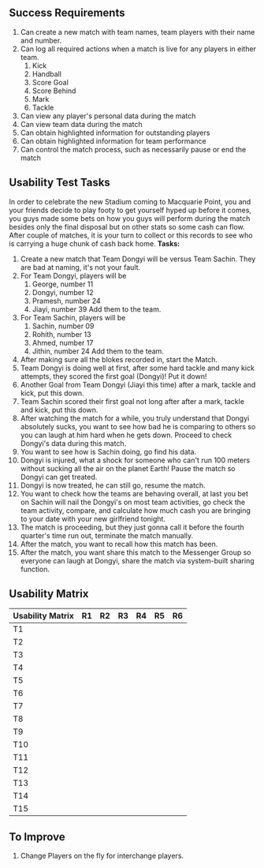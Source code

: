 ## Success Requirements
1. Can create a new match with team names, team players with their name and number.
2. Can log all required actions when a match is live for any players in either team.
	1. Kick
	2. Handball
	3. Score Goal
	4. Score Behind
	5. Mark
	6. Tackle
3. Can view any player's personal data during the match
4. Can view team data during the match
5. Can obtain highlighted information for outstanding players
6. Can obtain highlighted information for team performance
7. Can control the match process, such as necessarily pause or end the match
## Usability Test Tasks

In order to celebrate the new Stadium coming to Macquarie Point, you and your friends decide to play footy to get yourself hyped up before it comes, you guys made some bets on how you guys will perform during the match besides only the final disposal but on other stats so some cash can flow. After couple of matches, it is your turn to collect or this records to see who is carrying a huge chunk of cash back home.
**Tasks:**
1. Create a new match that Team Dongyi will be versus Team Sachin. They are bad at naming, it's not your fault.
2. For Team Dongyi, players will be
	1. George, number 11
	2. Dongyi, number 12
	3. Pramesh, number 24
	4. Jiayi, number 39
	Add them to the team.
3. For Team Sachin, players will be
	1. Sachin, number 09
	2. Rohith, number 13
	3. Ahmed, number 17
	4. Jithin, number 24
	Add them to the team.
4. After making sure all the blokes recorded in, start the Match.
5. Team Dongyi is doing well at first, after some hard tackle and many kick attempts, they scored the first goal (Dongyi)! Put it down!
6. Another Goal from Team Dongyi (Jiayi this time) after a mark, tackle and kick, put this down.
7. Team Sachin scored their first goal not long after after a mark, tackle and kick, put this down.
8. After watching the match for a while, you truly understand that Dongyi absolutely sucks, you want to see how bad he is comparing to others so you can laugh at him hard when he gets down. Proceed to check Dongyi's data during this match.
9. You want to see how is Sachin doing, go find his data.
10. Dongyi is injured, what a shock for someone who can't run 100 meters without sucking all the air on the planet Earth! Pause the match so Dongyi can get treated.
11. Dongyi is now treated, he can still go, resume the match.
12. You want to check how the teams are behaving overall, at last you bet on Sachin will nail the Dongyi's on most team activities, go check the team activity, compare, and calculate how much cash you are bringing to your date with your new girlfriend tonight.
13. The match is proceeding, but they just gonna call it before the fourth quarter's time run out, terminate the match manually.
14. After the match, you want to recall how this match has been.
15. After the match, you want share this match to the Messenger Group so everyone can laugh at Dongyi, share the match via system-built sharing function.
## Usability Matrix

| Usability Matrix | R1  | R2  | R3  | R4  | R5  | R6  |
| ---------------- | --- | --- | --- | --- | --- | --- |
| T1               |     |     |     |     |     |     |
| T2               |     |     |     |     |     |     |
| T3               |     |     |     |     |     |     |
| T4               |     |     |     |     |     |     |
| T5               |     |     |     |     |     |     |
| T6               |     |     |     |     |     |     |
| T7               |     |     |     |     |     |     |
| T8               |     |     |     |     |     |     |
| T9               |     |     |     |     |     |     |
| T10              |     |     |     |     |     |     |
| T11              |     |     |     |     |     |     |
| T12              |     |     |     |     |     |     |
| T13              |     |     |     |     |     |     |
| T14              |     |     |     |     |     |     |
| T15              |     |     |     |     |     |     |
## To Improve
1. Change Players on the fly for interchange players.